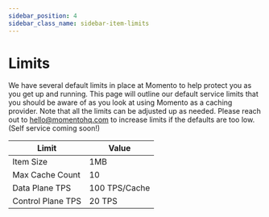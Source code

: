 ```yaml
---
sidebar_position: 4
sidebar_class_name: sidebar-item-limits
---
```


# Limits 

We have several default limits in place at Momento to help protect you as you get up and running. This page will outline our default service limits that you should be aware of as you look at using Momento as a caching provider. Note that all the limits can be adjusted up as needed. Please reach out to hello@momentohq.com to increase limits if the defaults are too low. (Self service coming soon!)

| Limit             | Value         |
|-------------------|---------------|
| Item Size         | 1MB           |
| Max Cache Count   | 10            |
| Data Plane TPS    | 100 TPS/Cache |
| Control Plane TPS | 20 TPS        |